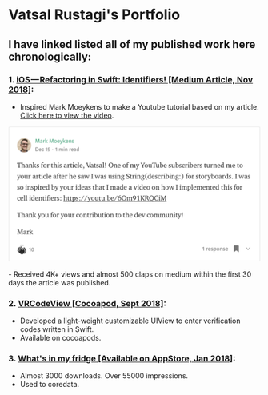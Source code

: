 # Vatsal Rustagi's Portfolio

## I have linked listed all of my published work here chronologically:

### 1. [iOS — Refactoring in Swift: Identifiers! [Medium Article, Nov 2018]](https://medium.com/@vatsalrustagi/ios-refactoring-in-swift-identifiers-b14d9fff20c3):
- Inspired Mark Moeykens to make a Youtube tutorial based on my article. [Click here to view the video](https://www.youtube.com/watch?v=6Om91KRQCiM&feature=youtu.be).
<p align="center"><img width=600px src ="https://github.com/VatsalRustagi/Portfolio/blob/master/MarkMediumComment.png" /></p>
- Received 4K+ views and almost 500 claps on medium within the first 30 days the article was published.

### 2. [VRCodeView [Cocoapod, Sept 2018]](https://github.com/VatsalRustagi/VRCodeView):
- Developed a light-weight customizable UIView to enter verification codes written in Swift.
- Available on cocoapods.

### 3. [What's in my fridge [Available on AppStore, Jan 2018]](https://itunes.apple.com/us/app/whats-in-my-fridge/id1302712808?mt=8):
- Almost 3000 downloads. Over 55000 impressions.
- Used to coredata.
